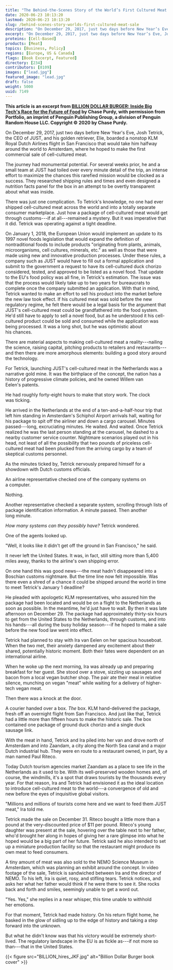 ```yaml
---
title: "The Behind-the-Scenes Story of the World’s First Cultured Meat Sale"
date: 2020-06-23 10:13:20
lastmod: 2020-06-23 10:13:20
slug: /behind-scenes-story-worlds-first-cultured-meat-sale
description: "On December 29, 2017, just two days before New Year’s Eve, Josh Tetrick, the CEO of JUST, and his golden retriever, Elie, boarded a nonstop KLM Royal Dutch Airlines flight in San Francisco that would take him halfway around the world to Amsterdam, where he hoped to make the first commercial sale of cell-cultured meat. This article is an excerpt from BILLION DOLLAR BURGER: Inside Big Tech’s Race for the Future of Food by Chase Purdy, with permission from Portfolio, an imprint of Penguin Publishing Group, a division of Penguin Random House LLC. Copyright © 2020 by Chase Purdy."
excerpt: "On December 29, 2017, just two days before New Year’s Eve, Josh Tetrick, the CEO of JUST, and his golden retriever, Elie, boarded a nonstop KLM Royal Dutch Airlines flight in San Francisco that would take him halfway around the world to Amsterdam, where he hoped to make the first commercial sale of cell-cultured meat. This article is an excerpt from BILLION DOLLAR BURGER: Inside Big Tech’s Race for the Future of Food by Chase Purdy, with permission from Portfolio, an imprint of Penguin Publishing Group, a division of Penguin Random House LLC. Copyright © 2020 by Chase Purdy."
proteins: [Cell-Based]
products: [Meat]
topics: [Business, Policy]
regions: [Europe, US & Canada]
flags: [Book Excerpt, Featured]
directory: [234]
contributors: [8109]
images: ["lead.jpg"]
featured_image: "lead.jpg"
draft: false
weight: 5000
uuid: 7149
---
```

**This article is an excerpt from [BILLION DOLLAR BURGER: Inside Big
Tech's Race for the Future of
Food](https://www.penguinrandomhouse.com/books/576770/billion-dollar-burger-by-chase-purdy/)
by Chase Purdy, with permission from Portfolio, an imprint of Penguin
Publishing Group, a division of Penguin Random House LLC. Copyright ©
2020 by Chase Purdy.**

On December 29, 2017, just two days before New Year's Eve, Josh Tetrick,
the CEO of JUST, and his golden retriever, Elie, boarded a nonstop KLM
Royal Dutch Airlines flight in San Francisco that would take him halfway
around the world to Amsterdam, where he hoped to make the first
commercial sale of cell-cultured meat.

The journey had monumental potential. For several weeks prior, he and a
small team at JUST had toiled over every minute detail of the trip, an
intense effort to maximize the chances this rarefied mission would be
clocked as a success. They researched shipping rules and times and even
designed a nutrition facts panel for the box in an attempt to be overtly
transparent about what was inside.

There was just one complication. To Tetrick's knowledge, no one had ever
shipped cell-cultured meat across the world and into a totally separate
consumer marketplace. Just how a package of cell-cultured meat would get
through customs---if at all---remained a mystery. But it was imperative
that it did. Tetrick was operating against a tight deadline.

On January 1, 2018, the European Union would implement an update to its
1997 novel foods legislation that would expand the definition of
nontraditional foods to include products "originating from plants,
animals, microorganisms, cell cultures, minerals, etc." as well as those
that were made using new and innovative production processes. Under
these rules, a company such as JUST would have to fill out a formal
application and submit to the government a request to have its
cell-cultured duck chorizo considered, tested, and approved to be listed
as a novel food. That update to the EU's food policy was all fine, in
Tetrick's estimation. The issue was that the process would likely take
up to two years for bureaucrats to complete once the company submitted
an application. With that in mind, Tetrick wanted to make an effort to
sell his product into the market before the new law took effect. If his
cultured meat was sold before the new regulatory regime, he felt there
would be a legal basis for the argument that JUST's cell-cultured meat
could be grandfathered into the food system. He'd still have to apply to
sell a novel food, but as he understood it his cell-cultured product
could be sold and consumed while the application was being processed. It
was a long shot, but he was optimistic about his chances.

There are material aspects to making cell-cultured meat a
reality---nailing the science, raising capital, pitching products to
retailers and restaurants---and then there are more amorphous elements:
building a good story around the technology.

For Tetrick, launching JUST's cell-cultured meat in the Netherlands was
a narrative gold mine. It was the birthplace of the concept, the nation
has a history of progressive climate policies, and he owned Willem van
Eelen's patents.

He had roughly forty-eight hours to make that story work. The clock
was ticking.

He arrived in the Netherlands at the end of a ten-and-a-half-hour trip
that left him standing in Amsterdam's Schiphol Airport arrivals hall,
waiting for his package to spit off the airliner and down a cargo
carousel. Minutes passed---long, excruciating minutes. He waited. And
waited. Once Tetrick realized he was the last person standing at the
carousel, he dashed to a nearby customer service counter. Nightmare
scenarios played out in his head, not least of all the possibility that
two pounds of priceless cell-cultured meat had been plucked from the
arriving cargo by a team of skeptical customs personnel.

As the minutes ticked by, Tetrick nervously prepared himself for a
showdown with Dutch customs officials.

An airline representative checked one of the company systems on
a computer.

Nothing.

Another representative checked a separate system, scrolling through
lists of package identification information. A minute passed. Then
another long minute.

*How many systems can they possibly have?* Tetrick wondered.

One of the agents looked up.

"Well, it looks like it didn't get off the ground in San Francisco,"
he said.

It never left the United States. It was, in fact, still sitting more
than 5,400 miles away, thanks to the airline's own shipping error.

On one hand this was good news---the meat hadn't disappeared into a
Boschian customs nightmare. But the time line now felt impossible. Was
there even a shred of a chance it could be shipped around the world in
time to meet Tetrick's January 1 deadline?

He pleaded with apologetic KLM representatives, who assured him the
package had been located and would be on a flight to the Netherlands as
soon as possible. In the meantime, he'd just have to wait. By then it
was late afternoon on December 29. The package had approximately
thirty-six hours to get from the United States to the Netherlands,
through customs, and into his hands---all during the busy holiday
season---if he hoped to make a sale before the new food law went
into effect.

Tetrick had planned to stay with Ira van Eelen on her spacious
houseboat. When the two met, their anxiety dampened any excitement about
their shared, potentially historic moment. Both their fates were
dependent on an international airline.

When he woke up the next morning, Ira was already up and preparing
breakfast for her guest. She stood over a stove, sizzling up sausages
and bacon from a local vegan butcher shop. The pair ate their meal in
relative silence, munching on vegan "meat" while waiting for a delivery
of higher-tech vegan meat.

Then there was a knock at the door.

A courier handed over a box. *The* box. KLM hand-delivered the package,
fresh off an overnight flight from San Francisco. And just like that,
Tetrick had a little more than fifteen hours to make the historic sale.
The box contained one package of ground duck chorizo and a single duck
sausage link.

With the meat in hand, Tetrick and Ira piled into her van and drove
north of Amsterdam and into Zaandam, a city along the North Sea canal
and a major Dutch industrial hub. They were en route to a restaurant
owned, in part, by a man named Paul Riteco.

Today Dutch tourism agencies market Zaandam as a place to see life in
the Netherlands as it used to be. With its well-preserved wooden homes
and, of course, the windmills, it's a spot that draws tourists by the
thousands every year. For that reason, Ira and Tetrick had envisioned it
as the ideal location to introduce cell-cultured meat to the world---a
convergence of old and new before the eyes of inquisitive
global visitors.

"Millions and millions of tourists come here and we want to feed them
JUST meat," Ira told me.

Tetrick made the sale on December 31. Riteco bought a little more than a
pound at the very-discounted price of \$11 per pound. Riteco's young
daughter was present at the sale, hovering over the table next to her
father, who'd brought her along in hopes of giving her a rare glimpse
into what he hoped would be a big part of her future. Tetrick said he
also intended to set up a miniature production facility so that the
restaurant might produce its own meat to feed consumers.

A tiny amount of meat was also sold to the NEMO Science Museum in
Amsterdam, which was planning an exhibit around the concept. In video
footage of the sale, Tetrick is sandwiched between Ira and the director
of NEMO. To his left, Ira is quiet, rosy, and stifling tears. Tetrick
notices, and asks her what her father would think if he were there to
see it. She rocks back and forth and smiles, seemingly unable to get a
word out.

"Yes. Yes," she replies in a near whisper, this time unable to withhold
her emotions.

For that moment, Tetrick had made history. On his return flight home, he
basked in the glow of sidling up to the edge of history and taking a
step forward into the unknown.

But what he didn't know was that his victory would be extremely
short-lived. The regulatory landscape in the EU is as fickle as---if not
more so than---that in the United States.

{{< figure src="BILLION_hires_JKF.jpg" alt="Billion Dollar Burger book cover" >}}